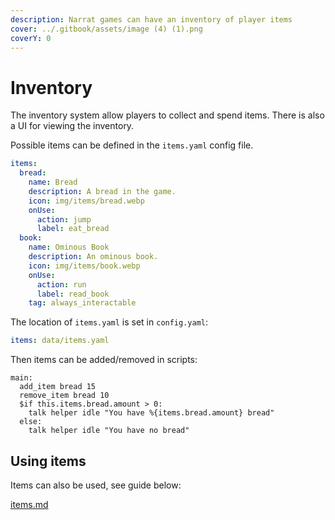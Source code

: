 ```yaml
---
description: Narrat games can have an inventory of player items
cover: ../.gitbook/assets/image (4) (1).png
coverY: 0
---
```


# Inventory

The inventory system allow players to collect and spend items. There is also a UI for viewing the inventory.

Possible items can be defined in the `items.yaml` config file.

```yaml
items:
  bread:
    name: Bread
    description: A bread in the game.
    icon: img/items/bread.webp
    onUse:
      action: jump
      label: eat_bread
  book:
    name: Ominous Book
    description: An ominous book.
    icon: img/items/book.webp
    onUse:
      action: run
      label: read_book
    tag: always_interactable
```

The location of `items.yaml` is set in `config.yaml`:

```yaml
items: data/items.yaml
```

Then items can be added/removed in scripts:

```narrat
main:
  add_item bread 15
  remove_item bread 10
  $if this.items.bread.amount > 0:
    talk helper idle "You have %{items.bread.amount} bread"
  else:
    talk helper idle "You have no bread"
```

## Using items

Items can also be used, see guide below:

[items.md](../features/items.md)

<!-- ![](<../.gitbook/assets/image (4) (1).png>) -->

<!-- ![](../.gitbook/assets/Animation.webp) -->
